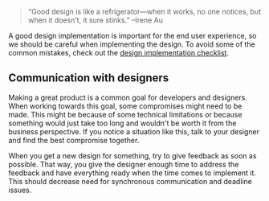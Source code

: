 > “Good design is like a refrigerator—when it works, no one notices, but when it doesn’t, it sure stinks.” –Irene Au

A good design implementation is important for the end user experience, so we should be careful when implementing the design. To avoid some of the common mistakes, check out the [design implementation checklist](https://infinum.com/handbook/books/devproc/day-to-day-work/design-implementation-checklist).

## Communication with designers

Making a great product is a common goal for developers and designers. When working towards this goal, some compromises might need to be made. This might be because of some technical limitations or because something would just take too long and wouldn't be worth it from the business perspective. If you notice a situation like this, talk to your designer and find the best compromise together.

When you get a new design for something, try to give feedback as soon as possible. That way, you give the designer enough time to address the feedback and have everything ready when the time comes to implement it. This should decrease need for synchronous communication and deadline issues.
